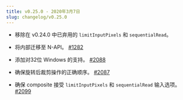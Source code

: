 ```yaml
---
title: v0.25.0 - 2020年3月7日
slug: changelog/v0.25.0
---
```


* 移除在 v0.24.0 中已弃用的 `limitInputPixels` 和 `sequentialRead`。

* 将内部迁移至 N-API。
  [#1282](https://github.com/lovell/sharp/issues/1282)

* 添加对32位 Windows 的支持。
  [#2088](https://github.com/lovell/sharp/issues/2088)

* 确保旋转后裁剪操作的正确顺序。
  [#2087](https://github.com/lovell/sharp/issues/2087)

* 确保 composite 接受 `limitInputPixels` 和 `sequentialRead` 输入选项。
  [#2099](https://github.com/lovell/sharp/issues/2099)